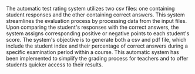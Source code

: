The automatic test rating system utilizes two csv files: one containing student responses and the other containing correct answers. This system streamlines the evaluation process by processing data from the input files. Upon comparing the student's responses with the correct answers, the system assigns corresponding positive or negative points to each student's score. The system's objective is to generate both a csv and pdf file, which include the student index and their percentage of correct answers during a specific examination period within a course. This automatic system has been implemented to simplify the grading process for teachers and to offer students quicker access to their results.
